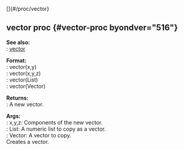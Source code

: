 []{#/proc/vector}    
## vector proc {#vector-proc byondver="516"}    
**See also:**    
:   [vector](ref/vector)    
<!-- -->    
**Format:**    
:   vector(x,y)    
:   vector(x,y,z)    
:   vector(List)    
:   vector(Vector)    
<!-- -->    
**Returns:**    
:   A new vector.    
<!-- -->    
**Args:**    
:   x,y,z: Components of the new vector.    
:   List: A numeric list to copy as a vector.    
:   Vector: A vector to copy.    
Creates a vector.  